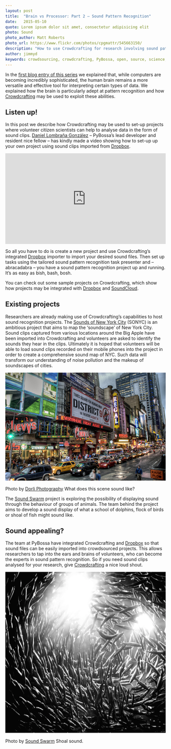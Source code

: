 ```yaml
---
layout: post
title:  "Brain vs Processor: Part 2 – Sound Pattern Recognition"
date:   2015-05-10 
quote: Lorem ipsum dolor sit amet, consectetur adipisicing elit
photo: Sound
photo_author: Matt Roberts
photo_url: https://www.flickr.com/photos/cpgmattr/545663150/
description: "How to use Crowdcrafting for research involving sound pattern recognition"
author: jimmyd
keywords: crowdsourcing, crowdcrafting, PyBossa, open, source, science, citizen, opensource, brain, processor, cognitive, image, pattern, recognition, sound 
---
```


In the [first blog entry of this series](/blog/2015/04/02/Image_Pattern_Recognition.html) we explained that, while computers are becoming incredibly sophisticated, the human brain remains a more versatile and effective tool for interpreting certain types of data. We explained how the brain is particularly adept at pattern recognition and how [Crowdcrafting](/crowdcrafting) may be used to exploit these abilities.

## Listen up!

In this post we describe how Crowdcrafting may be used to set-up projects where volunteer citizen scientists can help to analyse data in the form of sound clips. [Daniel Lombraña González](http://daniellombrana.es/) – PyBossa’s lead developer and resident nice fellow – has kindly made a video showing how to set-up up your own project using sound clips imported from [Dropbox](https://www.dropbox.com/).

<style>.embed-container { position: relative; padding-bottom: 56.25%; height: 0; overflow: hidden; max-width: 100%; } .embed-container iframe, .embed-container object, .embed-container embed { position: absolute; top: 0; left: 0; width: 100%; height: 100%; }</style><div class='embed-container'><iframe src='http://www.youtube.com/embed/qVxtQQ6xKQ8' frameborder='0' allowfullscreen></iframe></div>

So all you have to do is create a new project and use Crowdcrafting’s integrated [Dropbox](https://www.dropbox.com/) importer to import your desired sound files. Then set up tasks using the tailored sound pattern recognition task presenter and – abracadabra – you have a sound pattern recognition project up and running. It’s as easy as bish, bash, bosh.

You can check out some sample projects on Crowdcrafting, which show how projects may be integrated with [Dropbox](https://www.dropbox.com/) and [SoundCloud](https://soundcloud.com/).

## Existing projects

Researchers are already making use of Crowdcrafting’s capabilities to host sound recognition projects. The [Sounds of New York City](/crowdcrafting) (SONYC) is an ambitious project that aims to map the ‘soundscape’ of New York City. Sound clips captured from various locations around the Big Apple have been imported into Crowdcrafting and volunteers are asked to identify the sounds they hear in the clips. Ultimately it is hoped that volunteers will be able to load sound clips recorded on their mobile phones into the project in order to create a comprehensive sound map of NYC. Such data will transform our understanding of noise pollution and the makeup of soundscapes of cities.

![alttext](/assets/img/blog/NYC3.jpg "Courtesy of Dorli Photography")
<p class="post-caption">Photo by <a href="https://www.flickr.com/photos/dorlino/5184811692/in/photolist-8UavT3-7zkgpK-7Hz1Jy-4EstBf-m1U32-aDKLrg-41RQr-9Cry2t-b4kutk-dd3KAh-9Cmsdj-7vMcKb-cmJa3q-cEdLN1-am6VWs-a71rg2-cEdMrC-9uptjo-7fztrV-anHj1b-oaoEWJ-7i6EKT-7fzA14-7ii4vp-9XWavZ-b4r6oe-ayVuS9-qPhcEh-cEdMQY-ccBZdQ-qTRPHC-b3UuSc-df252q-qExrKq-sHpkx-b4Mkip-b3qRUt-5nX5sP-4hoem5-6xdcKQ-8UDR49-8ZNFfp-SbDKj-7fNYhJ-66J56P-66Nmr1-ae7dQH-72oP8u-2qkrH-7p6jYd/">Dorli Photography</a> What does this scene sound like?</p>


The [Sound Swarm](/crowdcrafting) project is exploring the possibility of displaying sound through the behaviour of groups of animals. The team behind the project aims to develop a sound display of what a school of dolphins, flock of birds or shoal of fish might sound like.

## Sound appealing?

The team at PyBossa have integrated Crowdcrafting and [Dropbox](https://www.dropbox.com/) so that sound files can be easily imported into crowdsourced projects. This allows researchers to tap into the ears and brains of volunteers, who can become the experts in sound pattern recognition. So if you need sound clips analysed for your research, give [Crowdcrafting](/crowdcrafting) a nice loud shout.

![alttext](/assets/img/blog/Shoal.png "Courtesy of Sound Swarm")
<p class="post-caption">Photo by <a href="/crowdcrafting">Sound Swarm</a> Shoal sound.</p>
